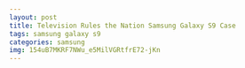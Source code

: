 ```yaml
---
layout: post
title: Television Rules the Nation Samsung Galaxy S9 Case
tags: samsung galaxy s9
categories: samsung
img: 154uB7MKRF7NWu_e5MilVGRtfrE72-jKn
---
```

